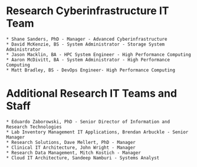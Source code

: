 # Research Cyberinfrastructure IT Team

	* Shane Sanders, PhD - Manager - Advanced Cyberinfrastructure
	* David McKenzie, BS - System Administrator - Storage System Administrator
	* Jason Macklin, BA - HPC System Engineer - High Performance Computing
	* Aaron McDivitt, BA - System Administrator - High Performance Computing
	* Matt Bradley, BS - DevOps Engineer- High Performance Computing

# Additional Research IT Teams and Staff

	* Eduardo Zaborowski, PhD - Senior Director of Information and Research Technologies
	* Lab Inventory Management IT Applications, Brendan Arbuckle - Senior Manager
	* Research Solutions, Dave Mellert, PhD - Manager
	* Clinical IT Architecture, John Wright - Manager
	* Research Data Management, Mitch Kostich - Manager
	* Cloud IT Architecture, Sandeep Namburi - Systems Analyst
